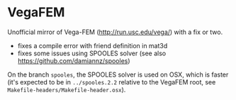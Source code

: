 VegaFEM
=======

Unofficial mirror of Vega-FEM (http://run.usc.edu/vega/) with a fix or two.

* fixes a compile error with friend definition in mat3d
* fixes some issues using SPOOLES solver (see also https://github.com/damiannz/spooles)

On the branch `spooles`, the SPOOLES solver is used on OSX, which is faster (it's expected to be in `../spooles.2.2` relative to the VegaFEM root, see `Makefile-headers/Makefile-header.osx`).
